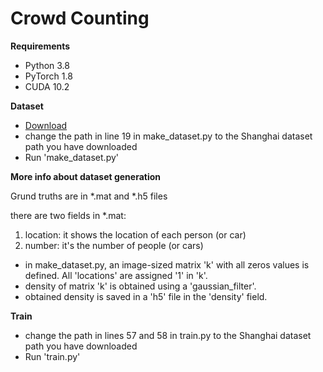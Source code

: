 # Crowd Counting


__Requirements__
- Python 3.8
- PyTorch 1.8
- CUDA 10.2


__Dataset__

- [Download](https://drive.google.com/open?id=16dhJn7k4FWVwByRsQAEpl9lwjuV03jVI)
- change the path in line 19 in make_dataset.py to the Shanghai dataset path you have downloaded
- Run 'make_dataset.py'

__More info about dataset generation__

Grund truths are in *.mat and *.h5 files

there are two fields in *.mat: 
1) location: it shows the location of each person (or car)
2) number: it's the number of people (or cars)

- in make_dataset.py, an image-sized matrix 'k' with all zeros values is defined. All 'locations' are assigned '1' in 'k'. 
- density of matrix 'k' is obtained using a 'gaussian_filter'.  
- obtained density is saved in a 'h5' file in the 'density' field. 



__Train__

- change the path in lines 57 and 58 in train.py to the Shanghai dataset path you have downloaded
- Run 'train.py'